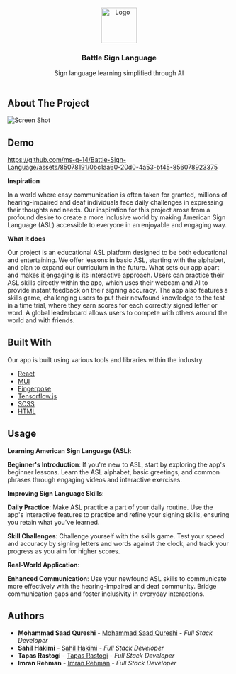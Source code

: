 <br/>
<p align="center">
  <a href="https://github.com/ms-q-14/Battle-Sign-Language">
    <img src="https://i.imgur.com/liIdCKm.png" alt="Logo" width="80" height="80">
  </a>

  <h3 align="center">Battle Sign Language </h3>
  <p align="center">
    Sign language learning simplified through AI
    <br/>
    <br/>
  </p>
  
</p>



## About The Project

![Screen Shot](https://i.imgur.com/MS4OnNz.jpg)

## Demo 

https://github.com/ms-q-14/Battle-Sign-Language/assets/85078191/0bc1aa60-20d0-4a53-bf45-856078923375



<strong>Inspiration</strong>

In a world where easy communication is often taken for granted, millions of hearing-impaired and deaf individuals face daily challenges in expressing their thoughts and needs. Our inspiration for this project arose from a profound desire to create a more inclusive world by making American Sign Language (ASL) accessible to everyone in an enjoyable and engaging way.

<strong>What it does</strong>

Our project is an educational ASL platform designed to be both educational and entertaining. We offer lessons in basic ASL, starting with the alphabet, and plan to expand our curriculum in the future. What sets our app apart and makes it engaging is its interactive approach. Users can practice their ASL skills directly within the app, which uses their webcam and AI to provide instant feedback on their signing accuracy. The app also features a skills game, challenging users to put their newfound knowledge to the test in a time trial, where they earn scores for each correctly signed letter or word. A global leaderboard allows users to compete with others around the world and with friends.

## Built With

Our app is built using various tools and libraries within the industry.


* [React]()
* [MUI]()
* [Fingerpose]()
* [Tensorflow.js]()
* [SCSS]()
* [HTML]()



## Usage

<strong>Learning American Sign Language (ASL)</strong>:

<strong>Beginner's Introduction</strong>: If you're new to ASL, start by exploring the app's beginner lessons. Learn the ASL alphabet, basic greetings, and common phrases through engaging videos and interactive exercises.

<strong>Improving Sign Language Skills</strong>:

<strong>Daily Practice</strong>: Make ASL practice a part of your daily routine. Use the app's interactive features to practice and refine your signing skills, ensuring you retain what you've learned.

<strong>Skill Challenges</strong>: Challenge yourself with the skills game. Test your speed and accuracy by signing letters and words against the clock, and track your progress as you aim for higher scores.

<strong>Real-World Application</strong>:

<strong>Enhanced Communication</strong>: Use your newfound ASL skills to communicate more effectively with the hearing-impaired and deaf community. Bridge communication gaps and foster inclusivity in everyday interactions.



## Authors

* **Mohammad Saad Qureshi** - [Mohammad Saad Qureshi](https://github.com/ms-q-14) - *Full Stack Developer*
* **Sahil Hakimi** - [Sahil Hakimi](https://github.com/SahilHakimiUofT) - *Full Stack Developer*
* **Tapas Rastogi** - [Tapas Rastogi](https://github.com/tapasrastogi2411) - *Full Stack Developer*
* **Imran Rehman** - [Imran Rehman](https://github.com/imranrehman-it) - *Full Stack Developer*
